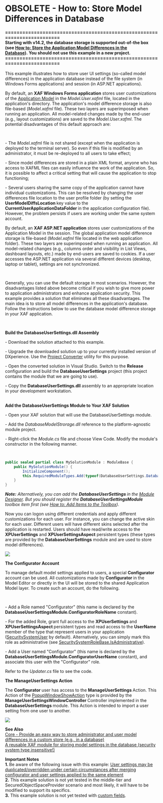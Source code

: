 # OBSOLETE - How to: Store Model Differences in Database


<p><strong>========================================================================</strong><br /><strong>Starting with v14.2, the database storage is supported out-of-the box (see <a href="https://documentation.devexpress.com/#Xaf/CustomDocument3698">How to: Store the Application Model Differences in the Database</a>). You should not use this example in a new project.</strong><br /><strong>========================================================================</strong><br /><br />This example illustrates how to store user UI settings (so-called model differences) in the application database instead of the file system (in Windows Forms applications) and session (in ASP.NET appications).</p>
<p>By default, an <strong>XAF Windows Forms application</strong> stores user customizations of the <a href="https://documentation.devexpress.com/xaf/CustomDocument2596.aspx"><u>Application Model</u></a> in the <em>Model.User.xafml</em> file, located in the application's directory. The application's model difference storage is also file-based (<em>Model.xafml</em> file). These two layers are superimposed when running an application. All model-related changes made by the end-user (e.g., layout customizations) are saved to the <em>Model.User.xafml</em>. The potential disadvantages of this default approach are:</p>
<br />
<p>- The <em>Model.xafm</em>l file is not shared (except when the application is deployed to the terminal server). So even if this file is modified by an administrator, it must be re-deployed to all users to take effect;</p>
<p>- Since model differences are stored in a plain XML format, anyone who has access to XAFML files can easily influence the work of the application. So, it is possible to affect a critical setting that will cause the application to stop functioning;</p>
<p>- Several users sharing the same copy of the application cannot have individual customizations. This can be resolved by changing the user differences file location to the user profile folder (by setting the <strong>UserModelDiffsLocation </strong>key value to the <strong>CurrentUserApplicationDataFolder </strong>in the application configuration file). However, the problem persists if users are working under the same system account.</p>
<p>By default, an <strong>XAF ASP.NET application</strong> stores user customizations of the Application Model in the session. The global application model difference storage is file-based (<em>Model.xafml</em> file located in the web application folder). These two layers are superimposed when running an application. All model-related changes (e.g., columns order and visibility in List Views, dashboard layouts, etc.) made by end-users are saved to cookies. If a user accesses the ASP.NET application via several different devices (desktop, laptop or tablet), settings are not synchronized.</p>
<br />
<p>Generally, you can use the default storage in most scenarios. However, the disadvantages listed above become critical if you wish to give more power to application administrators and enhance application security. This example provides a solution that eliminates all these disadvantages. The main idea is to store all model differences in the application's database. Follow the instructions below to use the database model difference storage in your XAF application.</p>
<p> </p>
<p><strong>Build the DatabaseUserSettings.dll Assembly</strong></p>
<p>- Download the solution attached to this example.</p>
<p>- Upgrade the downloaded solution up to your currently installed version of DXperience. Use the <a href="http://help.devexpress.com/ProjectConverter/CustomDocument2529.aspx"><u>Project Converter</u></a> utility for this purpose.</p>
<p>- Open the converted solution in Visual Studio. Switch to the <strong>Release </strong>configuration and build the <strong>DatabaseUserSettings</strong> project (this project contains the module that we are going to use).</p>
<p>- Copy the <strong>DatabaseUserSettings.dll</strong> assembly to an appropriate location in your development workstation.</p>
<p><strong><br /> Add the DatabaseUserSettings Module to Your XAF Solution</strong><strong><br /> </strong></p>
<p>- Open your XAF solution that will use the DatabaseUserSettings module.</p>
<p>- Add the <em>DatabaseModelStrorage.dll</em> reference to the platform-agnostic module project.</p>
<p>- Right-click the <em>Module.cs</em> file and choose View Code. Modify the module's constructor in the following manner.</p>
<p>          </p>


```cs
public sealed partial class MySolutionModule : ModuleBase {
    public MySolutionModule() {
        InitializeComponent();
        this.RequiredModuleTypes.Add(typeof(DatabaseUserSettings.DatabaseUserSettingsModule));
    }
}

```


<p><strong><em>Note:</em></strong> <em>Alternatively, you can add the </em><strong><em>DatabaseUserSettings </em></strong><em>in the </em><a href="https://documentation.devexpress.com/xaf/CustomDocument2828.aspx"><em><u>Module Designer</u></em></a><em>.</em> <em>But you should register the </em><strong><em>DatabaseUserSettingsModule</em></strong><em> toolbox item first (see </em><a href="http://msdn.microsoft.com/en-us/library/ms165355"><em><u>How to: Add Items to the Toolbox</u></em></a><em>).</em><em><br /> </em></p>
<p>Now you can logon using different credentials and apply different customizations for each user. For instance, you can change the active skin for each user. Different users will have different skins selected after the application is restarted. Users should have read/write access to the <strong>XPUserSettings</strong> and <strong>XPUserSettingsAspect</strong> persistent types (these types are provided by the <strong>DatabaseUserSettings</strong> module and are used to store model differences).</p>
<p><img src="https://raw.githubusercontent.com/DevExpress-Examples/obsolete-how-to-store-model-differences-in-database-e968/12.2.4+/media/c6fc6922-c9a8-4f37-bfe2-8febb1604152.png"></p>
<p><strong>The Configurator Account</strong><strong><br /> </strong></p>
<p>To manage default model settings applied to users, a special <strong>Configurator </strong>account can be used. All customizations made by <strong>Configurator </strong>in the Model Editor or directly in the UI will be stored to the shared Application Model layer. To create such an account, do the following.</p>
<br />
<p>- Add a Role named "Configurator" (this name is declared by the <strong>DatabaseUserSettingsModule.ConfiguratorRoleName</strong> constant).</p>
<p>- For the added Role, grant full access to the <strong>XPUserSettings </strong>and <strong>XPUserSettingsAspect </strong>persistent types and read access to the <strong>UserName </strong>member of the type that represent users in your application (<a href="https://documentation.devexpress.com/xaf/clsDevExpressExpressAppSecurityStrategySecuritySystemUsertopic.aspx"><u>SecuritySystemUser</u></a> by default). Alternatively, you can simply mark this role as administrative (see <a href="https://documentation.devexpress.com/xaf/DevExpressExpressAppSecurityStrategySecuritySystemRoleBase_IsAdministrativetopic.aspx"><u>SecuritySystemRoleBase.IsAdministrative</u></a>).</p>
<p>- Add a User named "Configurator" (this name is declared by the <strong>DatabaseUserSettingsModule.ConfiguratorUserName</strong> constant), and associate this user with the "Configurator" role.</p>
<p>Refer to the <em>Updater</em><em>.cs</em> file to see the code.</p>
<p><strong>The ManageUserSettings Action</strong><strong><br /> </strong></p>
<p>The <strong>Configurator </strong>user has access to the <strong>ManageUserSettings </strong>Action. This Action of the <a href="https://documentation.devexpress.com/xaf/clsDevExpressExpressAppActionsPopupWindowShowActiontopic.aspx"><u>PopupWindowShowAction</u></a> type is provided by the <strong>ManageUserSettingsWindowController </strong>Controller implemented in the <strong>DatabaseUserSettings </strong>module. This Action is intended to import a user setting from one user to another.</p>
<p><img src="https://raw.githubusercontent.com/DevExpress-Examples/obsolete-how-to-store-model-differences-in-database-e968/12.2.4+/media/7d995422-4fe2-4b06-bbb5-62d8d207cd83.png"></p>
<p><strong>See </strong><strong>A</strong><strong>lso</strong><strong><br /> </strong><a href="http://www.devexpress.com/issue=S32444"><u>Core - Provide an easy way to store administrator and user model differences in a custom store (e.g., in a database)</u></a><u><br /> A reusable XAF module for storing model settings in the database (security system type insensitive!)</u></p>
<p><strong>Import</strong><strong>a</strong><strong>nt</strong> <strong>Notes</strong><strong><br /> 1. </strong>Be aware of the following issue with this example: <a href="http://www.devexpress.com/issue=Q470416"><u>User settings may be duplicated/overridden under certain circumstances after merging configurator and user settings applied to the same element</u></a><u><br /> </u><strong>2.</strong> This example solution is not yet tested in the middle-tier and SecuredObjectSpaceProvider scenario and most likely, it will have to be modified to support its specifics.<br /> <strong>3.</strong> This example solution is not yet tested with <a href="https://documentation.devexpress.com/#Xaf/CustomDocument3583"><u>custom fields</u></a>.</p>

<br/>


